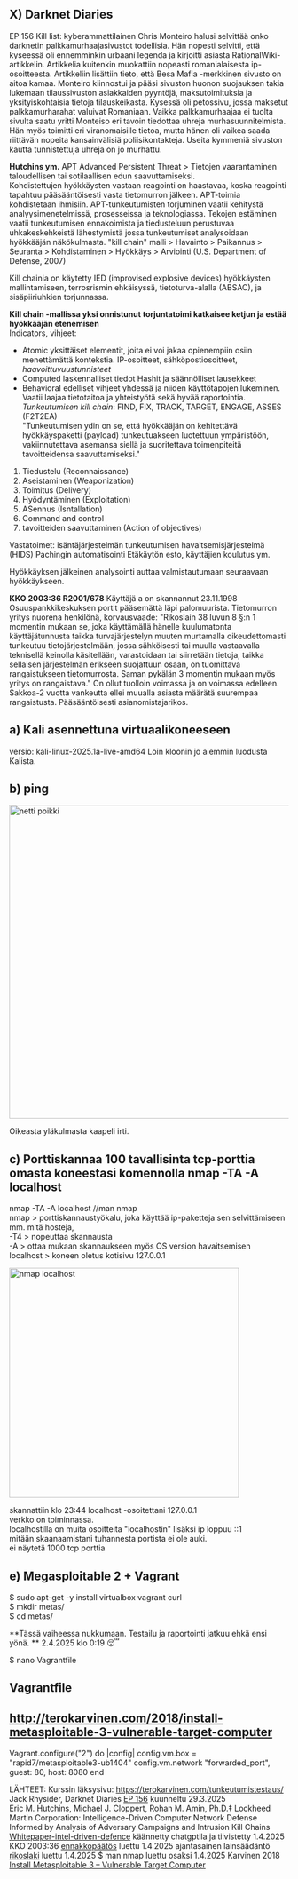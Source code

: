 ## X) Darknet Diaries  
EP 156 Kill list: kyberammattilainen Chris Monteiro halusi selvittää onko darknetin palkkamurhaajasivustot todellisia. Hän nopesti selvitti, että kyseessä oli ennemminkin urbaani legenda ja kirjoitti asiasta RationalWiki-artikkelin. Artikkelia kuitenkin muokattiin nopeasti romanialaisesta ip-osoitteesta. Artikkeliin lisättiin tieto, että Besa Mafia -merkkinen sivusto on aitoa kamaa. Monteiro kiinnostui ja pääsi sivuston huonon suojauksen takia lukemaan tilaussivuston asiakkaiden pyyntöjä, maksutoimituksia ja yksityiskohtaisia tietoja tilauskeikasta. Kysessä oli petossivu, jossa maksetut palkkamurharahat valuivat Romaniaan. Vaikka palkkamurhaajaa ei tuolta sivulta saatu yritti Monteiso eri tavoin tiedottaa uhreja murhasuunnitelmista. Hän myös toimitti eri viranomaisille tietoa, mutta hänen oli vaikea saada riittävän nopeita kansainvälisiä poliisikontakteja. Useita kymmeniä sivuston kautta tunnistettuja uhreja on jo murhattu. 

**Hutchins ym.**
APT Advanced Persistent Threat > Tietojen vaarantaminen taloudellisen tai sotilaallisen edun saavuttamiseksi.  
Kohdistettujen hyökkäysten vastaan reagointi on haastavaa, koska reagointi tapahtuu pääsääntöisesti vasta tietomurron jälkeen.
APT-toimia kohdistetaan ihmisiin. APT-tunkeutumisten torjuminen vaatii kehitystä analyysimenetelmissä, prosesseissa ja teknologiassa. Tekojen estäminen vaatii tunkeutumisen ennakoimista ja tiedusteluun perustuvaa uhkakeskehkeistä lähestymistä jossa tunkeutumiset analysoidaan hyökkääjän näkökulmasta. 
"kill chain" malli > Havainto > Paikannus > Seuranta > Kohdistaminen > Hyökkäys > Arviointi (U.S. Department of Defense, 2007)

Kill chainia on käytetty IED (improvised explosive devices) hyökkäysten mallintamiseen, terrosrismin ehkäisyssä, tietoturva-alalla (ABSAC), ja sisäpiiriuhkien torjunnassa.  

**Kill chain -mallissa yksi onnistunut torjuntatoimi katkaisee ketjun ja estää hyökkääjän etenemisen**  
Indicators, vihjeet: 
 - Atomic yksittäiset elementit, joita ei voi jakaa opienempiin osiin menettämättä kontekstia. IP-osoitteet, sähköpostiosoitteet, _haavoittuvuustunnisteet_
 - Computed laskennalliset tiedot Hashit ja säännölliset lausekkeet
 - Behavioral edelliset vihjeet yhdessä ja niiden käyttötapojen lukeminen. Vaatii laajaa tietotaitoa ja yhteistyötä sekä hyvää raportointia.
_Tunkeutumisen kill chain_:
FIND, FIX, TRACK, TARGET, ENGAGE, ASSES (F2T2EA)  
  "Tunkeutumisen ydin on se, että hyökkääjän on kehitettävä hyökkäyspaketti (payload) tunkeutuakseen luotettuun ympäristöön, vakiinnutettava asemansa siellä ja suoritettava toimenpiteitä tavoitteidensa saavuttamiseksi."

  1. Tiedustelu (Reconnaissance)  
  2. Aseistaminen (Weaponization)  
  3. Toimitus (Delivery)  
  4. Hyödyntäminen (Exploitation)
  5. ASennus (Isntallation)
  6. Command and control
  7. tavoitteiden saavuttaminen (Action of objectives)

Vastatoimet: 
isäntäjärjestelmän tunkeutumisen havaitsemisjärjestelmä (HIDS)
Pachingin automatisointi
Etäkäytön esto, käyttäjien koulutus ym.

Hyökkäyksen jälkeinen analysointi auttaa valmistautumaan seuraavaan hyökkäykseen. 


**KKO 2003:36 R2001/678** 
Käyttäjä a on skannannut 23.11.1998 Osuuspankkikeskuksen portit pääsemättä läpi palomuurista. 
Tietomurron yritys nuorena henkilönä, korvausvaade: 
"Rikoslain 38 luvun 8 §:n 1 momentin mukaan se, joka käyttämällä hänelle kuulumatonta käyttäjätunnusta taikka turvajärjestelyn muuten murtamalla oikeudettomasti tunkeutuu tietojärjestelmään, jossa sähköisesti tai muulla vastaavalla teknisellä keinolla käsitellään, varastoidaan tai siirretään tietoja, taikka sellaisen järjestelmän erikseen suojattuun osaan, on tuomittava rangaistukseen tietomurrosta. Saman pykälän 3 momentin mukaan myös yritys on rangaistava." On ollut tuolloin voimassa ja on voimassa edelleen. Sakkoa-2 vuotta vankeutta ellei muualla asiasta määrätä suurempaa rangaistusta. Pääsääntöisesti asianomistajarikos. 

## a) Kali asennettuna virtuaalikoneeseen
versio: kali-linux-2025.1a-live-amd64 
Loin kloonin jo aiemmin luodusta Kalista.  

## b) ping

<img width="565" alt="netti poikki" src="https://github.com/user-attachments/assets/9c242867-db1f-4f4f-8c5c-1bf40ad936e4" />    

Oikeasta yläkulmasta kaapeli irti. 

## c) Porttiskannaa 100 tavallisinta tcp-porttia omasta koneestasi komennolla nmap -TA -A localhost

nmap -TA -A localhost  //man nmap  
nmap > porttiskannaustyökalu, joka käyttää ip-paketteja sen selvittämiseen mm. mitä hosteja,   
-T4 > nopeuttaa skannausta  
-A > ottaa mukaan skannaukseen myös OS version havaitsemisen  
localhost > koneen oletus kotisivu 127.0.0.1  

<img width="414" alt="nmap localhost" src="https://github.com/user-attachments/assets/2baa9b29-ce8f-4d77-b163-24c4a938a733" />

skannattiin klo 23:44 localhost -osoitettani 127.0.0.1   
verkko on toiminnassa.   
localhostilla on muita osoitteita "localhostin" lisäksi ip loppuu ::1  
mitään skaanaamistani tuhannesta portista ei ole auki.  
ei näytetä 1000 tcp porttia  

## e) Megasploitable 2 +  Vagrant 
$ sudo apt-get -y install virtualbox vagrant curl  
$ mkdir metas/  
$ cd metas/  


**Tässä vaiheessa nukkumaan. Testailu ja raportointi jatkuu ehkä ensi yönä. ** 2.4.2025 klo 0:19 😴

$ nano Vagrantfile
## Vagrantfile
## http://terokarvinen.com/2018/install-metasploitable-3-vulnerable-target-computer
 Vagrant.configure("2") do |config|
   config.vm.box = "rapid7/metasploitable3-ub1404"
   config.vm.network "forwarded_port", guest: 80, host: 8080
end






     

LÄHTEET: 
Kurssin läksysivu: https://terokarvinen.com/tunkeutumistestaus/  
Jack Rhysider, Darknet Diaries [EP 156](https://darknetdiaries.com/episode/156/) kuunneltu 29.3.2025   
Eric M. Hutchins, Michael J. Cloppert, Rohan M. Amin, Ph.D.‡ Lockheed Martin Corporation: Intelligence-Driven Computer Network Defense
Informed by Analysis of Adversary Campaigns and Intrusion Kill Chains [Whitepaper-intel-driven-defence](https://lockheedmartin.com/content/dam/lockheed-martin/rms/documents/cyber/LM-White-Paper-Intel-Driven-Defense.pdf)  käännetty chatgptlla ja tiivistetty 1.4.2025  
KKO 2003:36 [ennakkopäätös](https://finlex.fi/fi/oikeuskaytanto/korkein-oikeus/ennakkopaatokset/2003/36#OT0_OT0) luettu 1.4.2025
ajantasainen lainsäädäntö [rikoslaki](https://finlex.fi/fi/lainsaadanto/1889/39-001?language=fin&highlightId=591158&highlightParams=%7B%22type%22%3A%22BASIC%22%2C%22search%22%3A%22rikoslaki%22%7D#chp_38v19950578__sec_10v20110441__heading) luettu 1.4.2025
$ man nmap luettu osaksi 1.4.2025
Karvinen 2018 [Install Metasploitable 3 – Vulnerable Target Computer](https://terokarvinen.com/2018/install-metasploitable-3-vulnerable-target-computer/)
